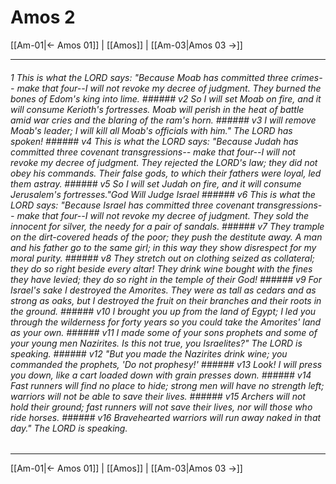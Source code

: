 # Amos 2

[[Am-01|← Amos 01]] | [[Amos]] | [[Am-03|Amos 03 →]]
***

###### 1 This is what the LORD says: "Because Moab has committed three crimes-- make that four--I will not revoke my decree of judgment. They burned the bones of Edom's king into lime. ###### v2 So I will set Moab on fire, and it will consume Kerioth's fortresses. Moab will perish in the heat of battle amid war cries and the blaring of the ram's horn. ###### v3 I will remove Moab's leader; I will kill all Moab's officials with him." The LORD has spoken! ###### v4 This is what the LORD says: "Because Judah has committed three covenant transgressions-- make that four--I will not revoke my decree of judgment. They rejected the LORD's law; they did not obey his commands. Their false gods, to which their fathers were loyal, led them astray. ###### v5 So I will set Judah on fire, and it will consume Jerusalem's fortresses."God Will Judge Israel ###### v6 This is what the LORD says: "Because Israel has committed three covenant transgressions-- make that four--I will not revoke my decree of judgment. They sold the innocent for silver, the needy for a pair of sandals. ###### v7 They trample on the dirt-covered heads of the poor; they push the destitute away. A man and his father go to the same girl; in this way they show disrespect for my moral purity. ###### v8 They stretch out on clothing seized as collateral; they do so right beside every altar! They drink wine bought with the fines they have levied; they do so right in the temple of their God! ###### v9 For Israel's sake I destroyed the Amorites. They were as tall as cedars and as strong as oaks, but I destroyed the fruit on their branches and their roots in the ground. ###### v10 I brought you up from the land of Egypt; I led you through the wilderness for forty years so you could take the Amorites' land as your own. ###### v11 I made some of your sons prophets and some of your young men Nazirites. Is this not true, you Israelites?" The LORD is speaking. ###### v12 "But you made the Nazirites drink wine; you commanded the prophets, 'Do not prophesy!' ###### v13 Look! I will press you down, like a cart loaded down with grain presses down. ###### v14 Fast runners will find no place to hide; strong men will have no strength left; warriors will not be able to save their lives. ###### v15 Archers will not hold their ground; fast runners will not save their lives, nor will those who ride horses. ###### v16 Bravehearted warriors will run away naked in that day." The LORD is speaking.

***
[[Am-01|← Amos 01]] | [[Amos]] | [[Am-03|Amos 03 →]]
